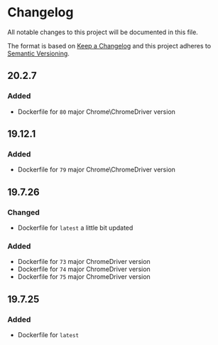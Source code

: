 # Changelog

All notable changes to this project will be documented in this file.

The format is based on [Keep a Changelog][keepachangelog] and this project adheres to [Semantic Versioning][semver].

## 20.2.7

### Added

- Dockerfile for `80` major Chrome\ChromeDriver version

## 19.12.1

### Added

- Dockerfile for `79` major Chrome\ChromeDriver version

## 19.7.26

### Changed

- Dockerfile for `latest` a little bit updated

### Added

- Dockerfile for `73` major ChromeDriver version
- Dockerfile for `74` major ChromeDriver version
- Dockerfile for `75` major ChromeDriver version

## 19.7.25

### Added

- Dockerfile for `latest`

[keepachangelog]:https://keepachangelog.com/en/1.0.0/
[semver]:https://semver.org/spec/v2.0.0.html
